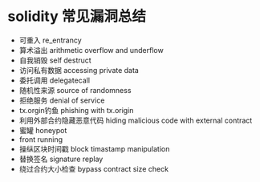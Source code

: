 # solidity 常见漏洞总结

- 可重入 re_entrancy
- 算术溢出 arithmetic overflow and underflow
- 自我销毁 self destruct
- 访问私有数据 accessing private data
- 委托调用 delegatecall
- 随机性来源 source of randomness
- 拒绝服务 denial of service
- tx.orgin钓鱼 phishing with tx.origin
- 利用外部合约隐藏恶意代码 hiding malicious code with external contract
- 蜜罐 honeypot
- front running
- 操纵区块时间戳  block timastamp manipulation
- 替换签名 signature replay
- 绕过合约大小检查 bypass contract size check